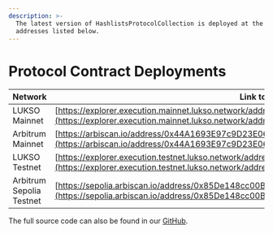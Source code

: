 ```yaml
---
description: >-
  The latest version of HashlistsProtocolCollection is deployed at the
  addresses listed below.
---
```


# Protocol Contract Deployments



| Network                  | Link to Deployment                                                                                                                                                                                         |
| ------------------------ | ---------------------------------------------------------------------------------------------------------------------------------------------------------------------------------------------------------- |
| LUKSO Mainnet            | [https://explorer.execution.mainnet.lukso.network/address/0xcD24F4b22729f3d531853255e1F31D87E42dD219](https://explorer.execution.mainnet.lukso.network/address/0xcD24F4b22729f3d531853255e1F31D87E42dD219) |
| Arbitrum Mainnet         | [https://arbiscan.io/address/0x44A1693E97c9D23E06d9409E7F8f6a81F4884Cde](https://arbiscan.io/address/0x44A1693E97c9D23E06d9409E7F8f6a81F4884Cde)                                                           |
| LUKSO Testnet            | [https://explorer.execution.testnet.lukso.network/address/0xd5127cBcb66cCb18ff02d85FB461E4c284319023](https://explorer.execution.testnet.lukso.network/address/0xd5127cBcb66cCb18ff02d85FB461E4c284319023) |
| Arbitrum Sepolia Testnet | [https://sepolia.arbiscan.io/address/0x85De148cc00B390076Aa5701af17f16945055E44](https://sepolia.arbiscan.io/address/0x85De148cc00B390076Aa5701af17f16945055E44)                                           |

The full source code can also be found in our [GitHub](https://github.com/yearone-io/hashlists-protocol/blob/main/contracts/HashlistsProtocolCollection.sol).
